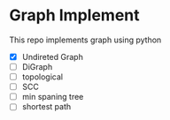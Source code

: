 # Graph Implement
This repo implements graph using python
- [x] Undireted Graph
- [ ] DiGraph
- [ ] topological
- [ ] SCC
- [ ] min spaning tree
- [ ] shortest path
